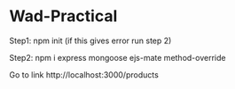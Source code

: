# Wad-Practical
Step1: npm init (if this gives error run step 2)

Step2: npm i express mongoose ejs-mate method-override

Go to link http://localhost:3000/products

